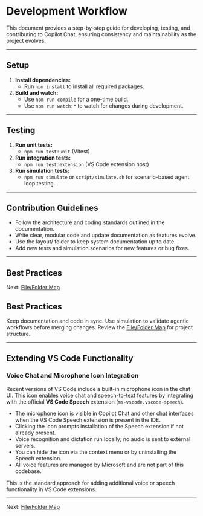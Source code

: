 
# Development Workflow

This document provides a step-by-step guide for developing, testing, and contributing to Copilot Chat, ensuring consistency and maintainability as the project evolves.

---

## Setup
1. **Install dependencies:**
   - Run `npm install` to install all required packages.
2. **Build and watch:**
   - Use `npm run compile` for a one-time build.
   - Use `npm run watch:*` to watch for changes during development.

---

## Testing
1. **Run unit tests:**
   - `npm run test:unit` (Vitest)
2. **Run integration tests:**
   - `npm run test:extension` (VS Code extension host)
3. **Run simulation tests:**
   - `npm run simulate` or `script/simulate.sh` for scenario-based agent loop testing.

---

## Contribution Guidelines
- Follow the architecture and coding standards outlined in the documentation.
- Write clear, modular code and update documentation as features evolve.
- Use the layout/ folder to keep system documentation up to date.
- Add new tests and simulation scenarios for new features or bug fixes.

---

## Best Practices


Next: [File/Folder Map](./file-folder-map.md)
## Best Practices
 Keep documentation and code in sync.
 Use simulation to validate agentic workflows before merging changes.
 Review the [File/Folder Map](./file-folder-map.md) for project structure.

---

## Extending VS Code Functionality

### Voice Chat and Microphone Icon Integration

Recent versions of VS Code include a built-in microphone icon in the chat UI. This icon enables voice chat and speech-to-text features by integrating with the official **VS Code Speech** extension (`ms-vscode.vscode-speech`).

- The microphone icon is visible in Copilot Chat and other chat interfaces when the VS Code Speech extension is present in the IDE.
- Clicking the icon prompts installation of the Speech extension if not already present.
- Voice recognition and dictation run locally; no audio is sent to external servers.
- You can hide the icon via the context menu or by uninstalling the Speech extension.
- All voice features are managed by Microsoft and are not part of this codebase.

This is the standard approach for adding additional voice or speech functionality in VS Code extensions.

---

Next: [File/Folder Map](./file-folder-map.md)
